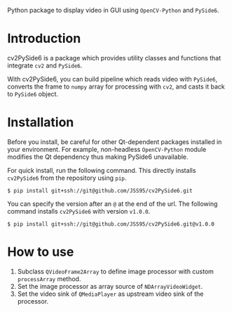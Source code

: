 Python package to display video in GUI using `OpenCV-Python` and `PySide6`.

# Introduction

cv2PySide6 is a package which provides utility classes and functions that
integrate `cv2` and `PySide6`.

With cv2PySide6, you can build pipeline which reads video with `PySide6`,
converts the frame to `numpy` array for processing with `cv2`, and casts it
back to `PySide6` object.

# Installation

Before you install, be careful for other Qt-dependent packages installed in
your environment. For example, non-headless `OpenCV-Python` module modifies
the Qt dependency thus making PySide6 unavailable.

For quick install, run the following command.
This directly installs `cv2PySide6` from the repository using `pip`.

```
$ pip install git+ssh://git@github.com/JSS95/cv2PySide6.git
```

You can specify the version after an `@` at the end of the url.
The following command installs `cv2PySide6` with version `v1.0.0`.

```
$ pip install git+ssh://git@github.com/JSS95/cv2PySide6.git@v1.0.0
```

# How to use

1. Subclass `QVideoFrame2Array` to define image processor with custom `processArray` method.
2. Set the image processor as array source of `NDArrayVideoWidget`.
3. Set the video sink of `QMediaPlayer` as upstream video sink of the processor.
